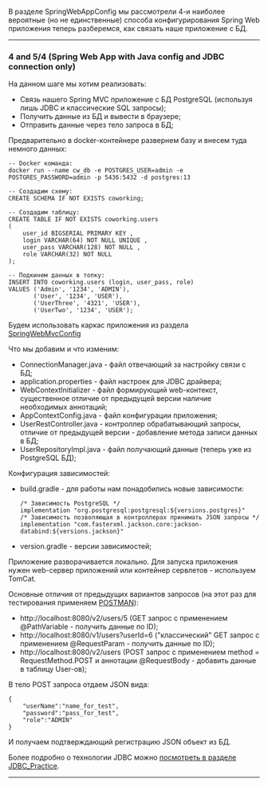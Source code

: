 В разделе SpringWebAppConfig мы рассмотрели 4-и наиболее вероятные (но не единственные) способа конфигурирования Spring Web
приложения теперь разберемся, как связать наше приложение с БД.
________________________________________________________________________________________________________________________
### 4 and 5/4 (Spring Web App with Java config and JDBC connection only)

На данном шаге мы хотим реализовать: 
- Связь нашего Spring MVC приложение с БД PostgreSQL (используя лишь JDBC и классические SQL запросы);
- Получить данные из БД и вывести в браузере; 
- Отправить данные через тело запроса в БД;

Предварительно в docker-контейнере развернем базу и внесем туда немного данных:

    -- Docker команда:
    docker run --name cw_db -e POSTGRES_USER=admin -e POSTGRES_PASSWORD=admin -p 5436:5432 -d postgres:13

    -- Создадим схему:
    CREATE SCHEMA IF NOT EXISTS coworking;

    -- Создадим таблицу:
    CREATE TABLE IF NOT EXISTS coworking.users
    (
        user_id BIGSERIAL PRIMARY KEY ,
        login VARCHAR(64) NOT NULL UNIQUE ,
        user_pass VARCHAR(128) NOT NULL ,
        role VARCHAR(32) NOT NULL
    );

    -- Подкинем данных в топку:
    INSERT INTO coworking.users (login, user_pass, role)
    VALUES ('Admin', '1234', 'ADMIN'),
           ('User', '1234', 'USER'),
           ('UserThree', '4321', 'USER'),
           ('UserTwo', '1234', 'USER');

Будем использовать каркас приложения из раздела [SpringWebMvcConfig](https://github.com/JcoderPaul/Evolution_app_development/tree/master/SpringWebAppConfig/SpringWebMvcConfig)

Что мы добавим и что изменим:
- ConnectionManager.java - файл отвечающий за настройку связи с БД;
- application.properties - файл настроек для JDBC драйвера;
- WebContextInitializer - файл формирующий web-контекст, существенное отличие от предыдущей версии наличие необходимых аннотаций;
- AppContextConfig.java - файл конфигурации приложения;
- UserRestController.java - контроллер обрабатывающий запросы, отличие от предыдущей версии - добавление метода записи данных в БД;
- UserRepositoryImpl.java - файл получающий данные (теперь уже из PostgreSQL БД);

Конфигурация зависимостей:
- build.gradle - для работы нам понадобились новые зависимости:

      /* Зависимость PostgreSQL */
      implementation "org.postgresql:postgresql:${versions.postgres}"
      /* Зависимость позволяющая в контроллерах принимать JSON запросы */
      implementation "com.fasterxml.jackson.core:jackson-databind:${versions.jackson}"

- version.gradle - версии зависимостей;

Приложение разворачивается локально. Для запуска приложения нужен web-сервер приложений или контейнер сервлетов - 
используем TomCat.

Основные отличия от предыдущих вариантов запросов (на этот раз для тестирования применяем [POSTMAN](https://www.postman.com/)): 
- http://localhost:8080/v2/users/5 (GET запрос с применением @PathVariable - получить данные по ID);
- http://localhost:8080/v1/users?userId=6 ("классический" GET запрос с применением @RequestParam  - получить данные по ID);
- http://localhost:8080/v2/users (POST запрос с применением method = RequestMethod.POST и аннотации @RequestBody - добавить данные в таблицу User-ов);

В тело POST запроса отдаем JSON вида:
    
    {
        "userName":"name_for_test",
        "password":"pass_for_test",
        "role":"ADMIN"
    }

И получаем подтверждающий регистрацию JSON объект из БД.

Более подробно о технологии JDBC можно [посмотреть в разделе JDBC_Practice](https://github.com/JcoderPaul/JDBC_Practice).
________________________________________________________________________________________________________________________